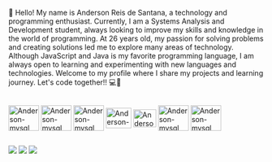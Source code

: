 👋 Hello! My name is Anderson Reis de Santana, a technology and programming enthusiast. Currently, I am a Systems Analysis and Development student, always looking to improve my skills and knowledge in the world of programming. At 26 years old, my passion for solving problems and creating solutions led me to explore many areas of technology. Although JavaScript and Java is my favorite programming language, I am always open to learning and experimenting with new languages and technologies. Welcome to my profile where I share my projects and learning journey. Let's code together!! 💻🚀

<div style="display: inline_block"><br>
  <img align="center" alt="Anderson-mysql" height="50" width="60" src="https://cdn.jsdelivr.net/gh/devicons/devicon@latest/icons/html5/html5-original-wordmark.svg" />  
  <img align="center" alt="Anderson-mysql" height="50" width="60" src="https://cdn.jsdelivr.net/gh/devicons/devicon@latest/icons/css3/css3-original-wordmark.svg" />
  <img align="center" alt="Anderson-mysql" height="50" width="60" src="https://cdn.jsdelivr.net/gh/devicons/devicon@latest/icons/javascript/javascript-original.svg" />
  <img align="center" alt="Anderson-Java" height="40" width="50"src="https://cdn.jsdelivr.net/gh/devicons/devicon/icons/java/java-original-wordmark.svg" />
  <img align="center" alt="Anderson-Spring" height="35" width="45"src="https://cdn.jsdelivr.net/gh/devicons/devicon/icons/spring/spring-original.svg">
  <img align="center" alt="Anderson-mysql" height="50" width="60" src="https://cdn.jsdelivr.net/gh/devicons/devicon/icons/mysql/mysql-original-wordmark.svg">
  <img align="center" alt="Anderson-mysql" height="50" width="60" src="https://cdn.jsdelivr.net/gh/devicons/devicon@latest/icons/postgresql/postgresql-original-wordmark.svg" />
          
  
          
          
          
  
</div>
  
  ##
 
<div> 
  </a>
  <a href="https://instagram.com/anderson_reis7" target="_blank"><img src="https://img.shields.io/badge/-Instagram-%23E4405F?style=for-the-badge&logo=instagram&logoColor=white" target="_blank"></a>
  <a href = "mailto:anderson.200810@gmail.com"><img src="https://img.shields.io/badge/-Gmail-%23333?style=for-the-badge&logo=gmail&logoColor=white" target="_blank"></a>
  <a href="https://www.linkedin.com/in/anderson-reis-6ab39123a/" target="_blank"><img src="https://img.shields.io/badge/-LinkedIn-%230077B5?style=for-the-badge&logo=linkedin&logoColor=white" target="_blank"></a> 
  
</div>
